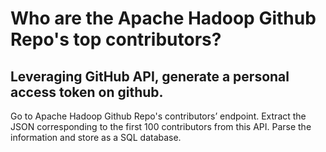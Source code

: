 # Who are the Apache Hadoop Github Repo's top contributors? 

## Leveraging GitHub API, generate a personal access token on github.

Go to Apache Hadoop Github Repo's contributors’ endpoint. 
Extract the JSON corresponding to the first 100 contributors from this API. Parse the information and store as a SQL database.

